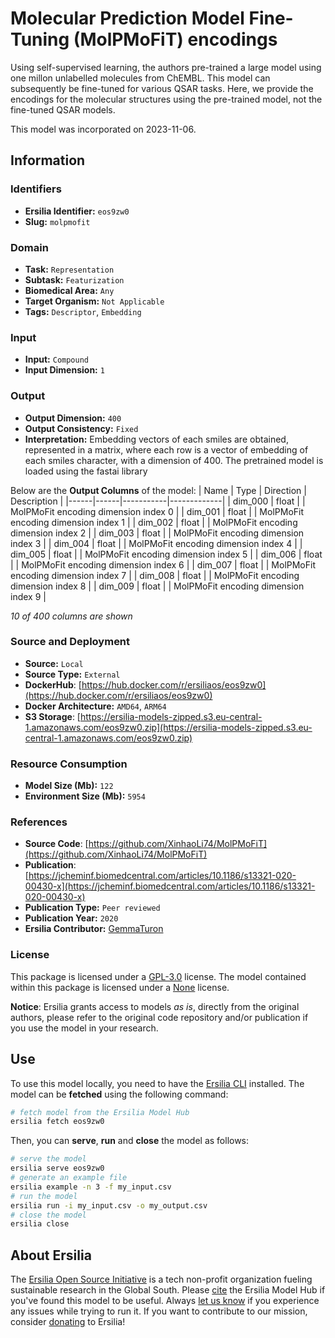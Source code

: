 # Molecular Prediction Model Fine-Tuning (MolPMoFiT) encodings

Using self-supervised learning, the authors pre-trained a large model using one millon unlabelled molecules from ChEMBL. This model can subsequently be fine-tuned for various QSAR tasks. Here, we provide the encodings for the molecular structures using the pre-trained model, not the fine-tuned QSAR models.

This model was incorporated on 2023-11-06.

## Information
### Identifiers
- **Ersilia Identifier:** `eos9zw0`
- **Slug:** `molpmofit`

### Domain
- **Task:** `Representation`
- **Subtask:** `Featurization`
- **Biomedical Area:** `Any`
- **Target Organism:** `Not Applicable`
- **Tags:** `Descriptor`, `Embedding`

### Input
- **Input:** `Compound`
- **Input Dimension:** `1`

### Output
- **Output Dimension:** `400`
- **Output Consistency:** `Fixed`
- **Interpretation:** Embedding vectors of each smiles are obtained, represented in a matrix, where each row is a vector of embedding of each smiles character, with a dimension of 400. The pretrained model is loaded using the fastai library

Below are the **Output Columns** of the model:
| Name | Type | Direction | Description |
|------|------|-----------|-------------|
| dim_000 | float |  | MolPMoFit encoding dimension index 0 |
| dim_001 | float |  | MolPMoFit encoding dimension index 1 |
| dim_002 | float |  | MolPMoFit encoding dimension index 2 |
| dim_003 | float |  | MolPMoFit encoding dimension index 3 |
| dim_004 | float |  | MolPMoFit encoding dimension index 4 |
| dim_005 | float |  | MolPMoFit encoding dimension index 5 |
| dim_006 | float |  | MolPMoFit encoding dimension index 6 |
| dim_007 | float |  | MolPMoFit encoding dimension index 7 |
| dim_008 | float |  | MolPMoFit encoding dimension index 8 |
| dim_009 | float |  | MolPMoFit encoding dimension index 9 |

_10 of 400 columns are shown_
### Source and Deployment
- **Source:** `Local`
- **Source Type:** `External`
- **DockerHub**: [https://hub.docker.com/r/ersiliaos/eos9zw0](https://hub.docker.com/r/ersiliaos/eos9zw0)
- **Docker Architecture:** `AMD64`, `ARM64`
- **S3 Storage**: [https://ersilia-models-zipped.s3.eu-central-1.amazonaws.com/eos9zw0.zip](https://ersilia-models-zipped.s3.eu-central-1.amazonaws.com/eos9zw0.zip)

### Resource Consumption
- **Model Size (Mb):** `122`
- **Environment Size (Mb):** `5954`


### References
- **Source Code**: [https://github.com/XinhaoLi74/MolPMoFiT](https://github.com/XinhaoLi74/MolPMoFiT)
- **Publication**: [https://jcheminf.biomedcentral.com/articles/10.1186/s13321-020-00430-x](https://jcheminf.biomedcentral.com/articles/10.1186/s13321-020-00430-x)
- **Publication Type:** `Peer reviewed`
- **Publication Year:** `2020`
- **Ersilia Contributor:** [GemmaTuron](https://github.com/GemmaTuron)

### License
This package is licensed under a [GPL-3.0](https://github.com/ersilia-os/ersilia/blob/master/LICENSE) license. The model contained within this package is licensed under a [None](LICENSE) license.

**Notice**: Ersilia grants access to models _as is_, directly from the original authors, please refer to the original code repository and/or publication if you use the model in your research.


## Use
To use this model locally, you need to have the [Ersilia CLI](https://github.com/ersilia-os/ersilia) installed.
The model can be **fetched** using the following command:
```bash
# fetch model from the Ersilia Model Hub
ersilia fetch eos9zw0
```
Then, you can **serve**, **run** and **close** the model as follows:
```bash
# serve the model
ersilia serve eos9zw0
# generate an example file
ersilia example -n 3 -f my_input.csv
# run the model
ersilia run -i my_input.csv -o my_output.csv
# close the model
ersilia close
```

## About Ersilia
The [Ersilia Open Source Initiative](https://ersilia.io) is a tech non-profit organization fueling sustainable research in the Global South.
Please [cite](https://github.com/ersilia-os/ersilia/blob/master/CITATION.cff) the Ersilia Model Hub if you've found this model to be useful. Always [let us know](https://github.com/ersilia-os/ersilia/issues) if you experience any issues while trying to run it.
If you want to contribute to our mission, consider [donating](https://www.ersilia.io/donate) to Ersilia!

